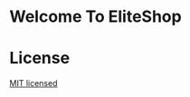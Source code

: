 # Welcome To EliteShop

# License
[MIT licensed]

<!-- Links -->
[MIT licensed]: <https://github.com/parot-99/EliteOutfits/blob/main/LICENSE>